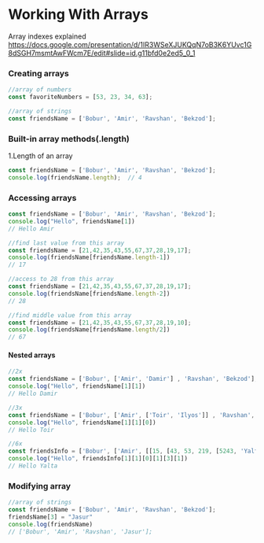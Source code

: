# Working With Arrays

Array indexes explained 
https://docs.google.com/presentation/d/1IR3WSeXJUKQqN7oB3K6YUvc1G8dSGH7msmtAwFWcm7E/edit#slide=id.g11bfd0e2ed5_0_1

### Creating arrays
```js
//array of numbers
const favoriteNumbers = [53, 23, 34, 63];
```

```js
//array of strings
const friendsName = ['Bobur', 'Amir', 'Ravshan', 'Bekzod'];
```

### Built-in array methods(.length)
1.Length of an array
```js
const friendsName = ['Bobur', 'Amir', 'Ravshan', 'Bekzod'];
console.log(friendsName.length);  // 4
```

### Accessing arrays

```js
const friendsName = ['Bobur', 'Amir', 'Ravshan', 'Bekzod'];
console.log("Hello", friendsName[1])
// Hello Amir
```

```js
//find last value from this array
const friendsName = [21,42,35,43,55,67,37,28,19,17];
console.log(friendsName[friendsName.length-1])
// 17
```


```js
//access to 28 from this array
const friendsName = [21,42,35,43,55,67,37,28,19,17];
console.log(friendsName[friendsName.length-2])
// 28
```

```js
//find middle value from this array
const friendsName = [21,42,35,43,55,67,37,28,19,10];
console.log(friendsName[friendsName.length/2])
// 67
```

#### Nested arrays
```js
//2x
const friendsName = ['Bobur', ['Amir', 'Damir'] , 'Ravshan', 'Bekzod'];
console.log("Hello", friendsName[1][1])
// Hello Damir
```

```js
//3x
const friendsName = ['Bobur', ['Amir', ['Toir', 'Ilyos']] , 'Ravshan', 'Bekzod'];
console.log("Hello", friendsName[1][1][0])
// Hello Toir
```

```js
//6x
const friendsInfo = ['Bobur', ['Amir', [[15, [43, 53, 219, [5243, 'Yalta']]], 'Ilyos']] , 'Ravshan', 'Bekzod'];
console.log("Hello", friendsInfo[1][1][0][1][3][1])
// Hello Yalta
```

### Modifying array 
```js
//array of strings
const friendsName = ['Bobur', 'Amir', 'Ravshan', 'Bekzod'];
friendsName[3] = "Jasur"
console.log(friendsName)
// ['Bobur', 'Amir', 'Ravshan', 'Jasur'];
```



